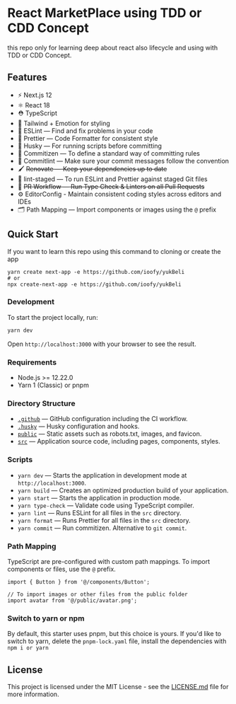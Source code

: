 # React MarketPlace using TDD or CDD Concept

this repo only for learning deep about react also lifecycle and using with TDD or CDD Concept.

## Features

- ⚡️ Next.js 12
- ⚛️ React 18
- ⛑ TypeScript
- 💅 Tailwind + Emotion for styling
- 📏 ESLint — Find and fix problems in your code
- 💖 Prettier — Code Formatter for consistent style
- 🐶 Husky — For running scripts before committing
- 📄 Commitizen — To define a standard way of committing rules
- 🚓 Commitlint — Make sure your commit messages follow the convention
- 🖌 ~~Renovate — Keep your dependencies up to date~~
- 🚫 lint-staged — To run ESLint and Prettier against staged Git files
- 👷 ~~PR Workflow — Run Type Check & Linters on all Pull Requests~~
- ⚙️ EditorConfig - Maintain consistent coding styles across editors and IDEs
- 🗂 Path Mapping — Import components or images using the `@` prefix

## Quick Start

If you want to learn this repo using this command to cloning or create the app

```
yarn create next-app -e https://github.com/ioofy/yukBeli
# or
npx create-next-app -e https://github.com/ioofy/yukBeli
```

### Development

To start the project locally, run:

```bash
yarn dev
```

Open `http://localhost:3000` with your browser to see the result.

### Requirements

- Node.js >= 12.22.0
- Yarn 1 (Classic) or pnpm

### Directory Structure

- [`.github`](.github) — GitHub configuration including the CI workflow.<br>
- [`.husky`](.husky) — Husky configuration and hooks.<br>
- [`public`](./public) — Static assets such as robots.txt, images, and favicon.<br>
- [`src`](./src) — Application source code, including pages, components, styles.

### Scripts

- `yarn dev` — Starts the application in development mode at `http://localhost:3000`.
- `yarn build` — Creates an optimized production build of your application.
- `yarn start` — Starts the application in production mode.
- `yarn type-check` — Validate code using TypeScript compiler.
- `yarn lint` — Runs ESLint for all files in the `src` directory.
- `yarn format` — Runs Prettier for all files in the `src` directory.
- `yarn commit` — Run commitizen. Alternative to `git commit`.

### Path Mapping

TypeScript are pre-configured with custom path mappings. To import components or files, use the `@` prefix.

```tsx
import { Button } from '@/components/Button';

// To import images or other files from the public folder
import avatar from '@/public/avatar.png';
```

### Switch to yarn or npm

By default, this starter uses pnpm, but this choice is yours. If you'd like to switch to yarn, delete the `pnpm-lock.yaml` file, install the dependencies with `npm i or yarn`

## License

This project is licensed under the MIT License - see the [LICENSE.md](LICENSE.md) file for more information.
